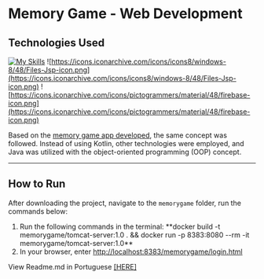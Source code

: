 # Memory Game - Web Development

## Technologies Used
[![My Skills](https://skillicons.dev/icons?i=js,html,css,java,docker)](https://skillicons.dev) ![https://icons.iconarchive.com/icons/icons8/windows-8/48/Files-Jsp-icon.png](https://icons.iconarchive.com/icons/icons8/windows-8/48/Files-Jsp-icon.png) ![https://icons.iconarchive.com/icons/pictogrammers/material/48/firebase-icon.png](https://icons.iconarchive.com/icons/pictogrammers/material/48/firebase-icon.png)

Based on the [memory game app developed](https://github.com/eumanito/jogo-memoria-andoid-kotlin), the same concept was followed. Instead of using Kotlin, other technologies were employed, and Java was utilized with the object-oriented programming (OOP) concept.

---

## How to Run
After downloading the project, navigate to the `memorygame` folder, run the commands below: 

<ol>
  <li>Run the following commands in the terminal: **docker build -t memorygame/tomcat-server:1.0 . && docker run -p 8383:8080 --rm -it memorygame/tomcat-server:1.0**</li>
  <li>In your browser, enter <a href="http://localhost:8383/memorygame/login.html">http://localhost:8383/memorygame/login.html</a></li>
</ol>


<p>View Readme.md in Portuguese <a href="PORTUGUESE-README.md">[HERE]</a></p>